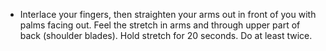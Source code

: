 - Interlace your fingers, then straighten your arms out in front of you with palms facing out. Feel the stretch in arms and through upper part of back (shoulder blades). Hold stretch for 20 seconds. Do at least twice.
